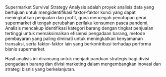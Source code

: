 Supermarket Survival Strategy Analysis adalah proyek analisis data yang bertujuan untuk mengidentifikasi faktor-faktor kunci yang dapat meningkatkan penjualan dan profit, guna mencegah penutupan gerai supermarket di tengah perubahan perilaku konsumen pasca pandemi. Analisis mencakup identifikasi kategori barang dengan tingkat penjualan tertinggi untuk memaksimalkan efisiensi pengadaan barang, metode pembayaran yang paling diminati untuk meningkatkan kenyamanan transaksi, serta faktor-faktor lain yang berkontribusi terhadap performa bisnis supermarket.  

Hasil analisis ini dirancang untuk menjadi panduan strategis bagi divisi pengadaan barang dan divisi marketing dalam mengembangkan inovasi dan strategi bisnis yang berkelanjutan.
